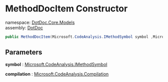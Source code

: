 ﻿# MethodDocItem Constructor

namespace: [DotDoc\.Core\.Models](../../DotDoc.Core.Models.md)<br />
assembly: [DotDoc](../../../DotDoc.md)



```csharp
public MethodDocItem(Microsoft.CodeAnalysis.IMethodSymbol symbol ,Microsoft.CodeAnalysis.Compilation compilation);
```

## Parameters

__symbol__ : [Microsoft\.CodeAnalysis\.IMethodSymbol](https://docs.microsoft.com/dotnet/api/Microsoft.CodeAnalysis.IMethodSymbol)



__compilation__ : [Microsoft\.CodeAnalysis\.Compilation](https://docs.microsoft.com/dotnet/api/Microsoft.CodeAnalysis.Compilation)



